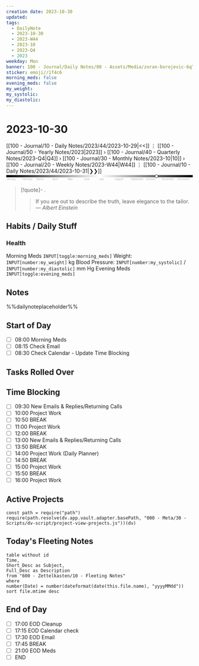 ```yaml
---
creation date: 2023-10-30
updated: 
tags:
  - DailyNote
  - 2023-10-30
  - 2023-W44
  - 2023-10
  - 2023-Q4
  - 2023
weekday: Mon
banner: 100 - Journal/Daily Notes/00 - Assets/Media/zoran-borojevic-6qThS1x6P6A-unsplash.jpg
sticker: emoji//1f4c6
morning_meds: false
evening_meds: false
my_weight: 
my_systolic: 
my_diastolic: 
---
```


# 2023-10-30

[[100 - Journal/10 - Daily Notes/2023/44/2023-10-29|<<]] ⋮ [[100 - Journal/50 - Yearly Notes/2023|2023]] › [[100 - Journal/40 - Quarterly Notes/2023-Q4|Q4]] › [[100 - Journal/30 - Monthly Notes/2023-10|10]] › [[100 - Journal/20 - Weekly Notes/2023-W44|W44]] ⋮ [[100 - Journal/10 - Daily Notes/2023/44/2023-10-31|❯❯]]
<svg viewBox="0 0 3760 150"> <title>Timeline 2022</title> <defs> <linearGradient id="Gradient3" x1="0" x2="1" y1="0" y2="0"> <stop offset="0%" stop-color="black"/> <stop offset="50%" stop-color="white"/> <stop offset="100%" stop-color="black"/> </linearGradient> </defs> <g class="bars"> <rect fill="url(#Gradient3)" x="0" y="20" width="3760" height="45"></rect> </g> <g class="labels" style="font-size:50px;" text-anchor="middle"> <text fill="#AAAAAA" x="0" y="120" text-anchor="start">January</text> <text fill="#AAAAAA" x="320" y="120" text-anchor="start">February</text> <text fill="#AAAAAA" x="610" y="120" text-anchor="start">March</text> <text fill="#AAAAAA" x="930" y="120" text-anchor="start">April</text> <text fill="#AAAAAA" x="1240" y="120" text-anchor="start">May</text> <text fill="#AAAAAA" x="1560" y="120" text-anchor="start">June</text> <text fill="#AAAAAA" x="1870" y="120" text-anchor="start">July</text> <text fill="#AAAAAA" x="2190" y="120" text-anchor="start">August</text> <text fill="#AAAAAA" x="2510" y="120" text-anchor="start">September</text> <text fill="#AAAAAA" x="2820" y="120" text-anchor="start">October</text> <text fill="#AAAAAA" x="3140" y="120" text-anchor="start">November</text> <text fill="#AAAAAA" x="3450" y="120" text-anchor="start">December</text> </g> <g> <circle cx="3030" cy="44" r="30" stroke="black" stroke-width="7" fill="white" /> </g> </svg>

>[!quote]- . 
>> If you are out to describe the truth, leave elegance to the tailor.
> — <cite>Albert Einstein</cite>
>

## Habits / Daily Stuff

### Health

Morning Meds `INPUT[toggle:morning_meds]`
Weight: `INPUT[number:my_weight]` kg
Blood Pressure: `INPUT[number:my_systolic]` / `INPUT[number:my_diastolic]` mm Hg
Evening Meds `INPUT[toggle:evening_meds]`

## Notes

%%dailynoteplaceholder%%

## Start of Day

- [ ] 08:00 Morning Meds
- [ ] 08:15 Check Email
- [ ] 08:30 Check Calendar - Update Time Blocking

## Tasks Rolled Over

## Time Blocking

- [ ] 09:30 New Emails & Replies/Returning Calls
- [ ] 10:00 Project Work
- [ ] 10:50 BREAK
- [ ] 11:00 Project Work
- [ ] 12:00 BREAK
- [ ] 13:00 New Emails & Replies/Returning Calls
- [ ] 13:50 BREAK
- [ ] 14:00 Project Work (Daily Planner)
- [ ] 14:50 BREAK
- [ ] 15:00 Project Work
- [ ] 15:50 BREAK
- [ ] 16:00 Project Work

## Active Projects

```dataviewjs
const path = require("path")
require(path.resolve(dv.app.vault.adapter.basePath, "000 - Meta/30 - Scripts/dv-script/project-view-projects.js"))(dv)
```

## Today's Fleeting Notes

```dataview
table without id
Time,
Short_Desc as Subject,
Full_Desc as Description
from "600 - Zettelkasten/10 - Fleeting Notes"
where
number(Date) = number(dateformat(date(this.file.name), "yyyyMMdd"))
sort file.mtime desc

```

## End of Day

- [ ] 17:00 EOD Cleanup
- [ ] 17:15 EOD Calendar check
- [ ] 17:30 EOD Email
- [ ] 17:45 BREAK
- [ ] 21:00 EOD Meds
- [ ] END

